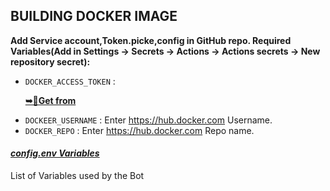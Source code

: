 ## BUILDING DOCKER IMAGE

**Add Service account,Token.picke,config in GitHub repo.
Required Variables(Add in Settings -> Secrets -> Actions -> Actions secrets -> New repository secret):**

- `DOCKER_ACCESS_TOKEN` :<p><b><a href="https://hub.docker.com/settings/security">➥🎲Get from</a></b></p> 
- `DOCKEER_USERNAME` : Enter https://hub.docker.com Username.
- `DOCKER_REPO` : Enter https://hub.docker.com Repo name.
#### [***config.env Variables***](https://github.com/weebzone/WZML/wiki/Setting-up-the-config.env-file)
List of Variables used by the Bot

